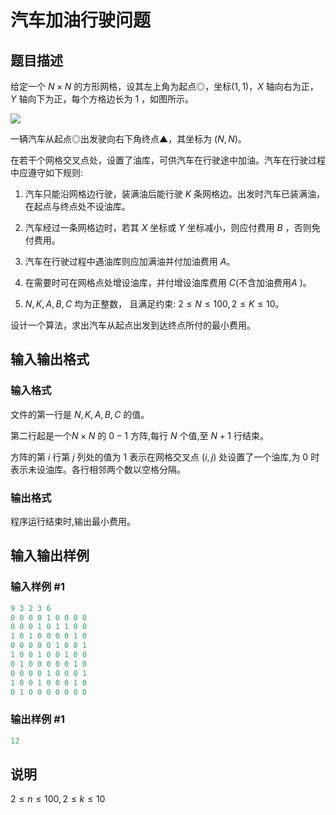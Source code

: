 # 汽车加油行驶问题

## 题目描述

给定一个 $N \times N$ 的方形网格，设其左上角为起点◎，坐标$(1,1)$，$X$ 轴向右为正， $Y$ 轴向下为正，每个方格边长为 $1$ ，如图所示。

![](https://cdn.luogu.com.cn/upload/pic/12156.png)

一辆汽车从起点◎出发驶向右下角终点▲，其坐标为 $(N,N)$。

在若干个网格交叉点处，设置了油库，可供汽车在行驶途中加油。汽车在行驶过程中应遵守如下规则:

1. 汽车只能沿网格边行驶，装满油后能行驶 $K$ 条网格边。出发时汽车已装满油，在起点与终点处不设油库。

1. 汽车经过一条网格边时，若其 $X$ 坐标或 $Y$ 坐标减小，则应付费用 $B$ ，否则免付费用。

1. 汽车在行驶过程中遇油库则应加满油并付加油费用 $A$。

1. 在需要时可在网格点处增设油库，并付增设油库费用 $C$(不含加油费用$A$ )。

1. $N,K,A,B,C$ 均为正整数， 且满足约束: $2\leq N\leq 100,2 \leq K \leq 10$。

设计一个算法，求出汽车从起点出发到达终点所付的最小费用。

## 输入输出格式

### 输入格式

文件的第一行是 $N,K,A,B,C$ 的值。

第二行起是一个$N\times N$ 的 $0-1$ 方阵,每行 $N$ 个值,至 $N+1$ 行结束。

方阵的第 $i$ 行第 $j$ 列处的值为 $1$ 表示在网格交叉点 $(i,j)$ 处设置了一个油库,为 $0$ 时表示未设油库。各行相邻两个数以空格分隔。

### 输出格式

程序运行结束时,输出最小费用。

## 输入输出样例

### 输入样例 #1

```cpp
9 3 2 3 6
0 0 0 0 1 0 0 0 0
0 0 0 1 0 1 1 0 0
1 0 1 0 0 0 0 1 0
0 0 0 0 0 1 0 0 1
1 0 0 1 0 0 1 0 0
0 1 0 0 0 0 0 1 0
0 0 0 0 1 0 0 0 1
1 0 0 1 0 0 0 1 0
0 1 0 0 0 0 0 0 0
```


### 输出样例 #1

```cpp
12
```


## 说明

$2 \leq n \leq 100,2 \leq k \leq 10$

